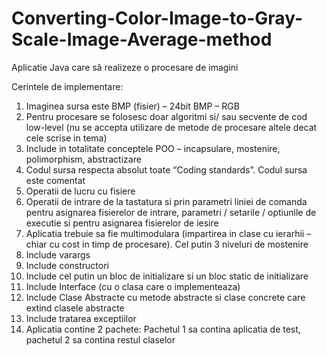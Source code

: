 # Converting-Color-Image-to-Gray-Scale-Image-Average-method
Aplicatie Java care să realizeze o procesare de imagini

Cerintele de implementare:
1. Imaginea sursa este BMP (fisier) – 24bit BMP – RGB
2. Pentru procesare se folosesc doar algoritmi si/ sau secvente de cod low-level (nu se accepta utilizare de metode de procesare altele decat cele scrise in tema)
3. Include in totalitate conceptele POO – incapsulare, mostenire, polimorphism, abstractizare
4. Codul sursa respecta absolut toate “Coding standards”. Codul sursa este comentat
5. Operatii de lucru cu fisiere
6. Operatii de intrare de la tastatura si prin parametri liniei de comanda pentru asignarea fisierelor de intrare, parametri / setarile / optiunile de executie si pentru asignarea fisierelor de iesire
7. Aplicatia trebuie sa fie multimodulara (impartirea in clase cu ierarhii – chiar cu cost in timp de procesare). Cel putin 3 niveluri de mostenire
8. Include varargs
9. Include constructori
10. Include cel putin un bloc de initializare si un bloc static de initializare
11. Include Interface (cu o clasa care o implementeaza)
12. Include Clase Abstracte cu metode abstracte si clase concrete care extind clasele abstracte
13. Include tratarea exceptiilor
14. Aplicatia contine 2 pachete: Pachetul 1 sa contina aplicatia de test, pachetul 2 sa
contina restul claselor
